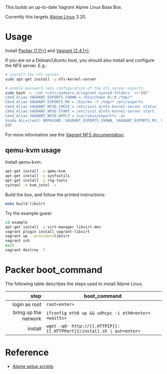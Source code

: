 This builds an up-to-date Vagrant Alpine Linux Base Box.

Currently this targets [Alpine Linux](https://alpinelinux.org/) 3.20.


# Usage

Install [Packer (1.11+)](https://www.packer.io/) and [Vagrant (2.4.1+)](https://www.vagrantup.com/).

If you are on a Debian/Ubuntu host, you should also install and configure the NFS server. E.g.:

```bash
# install the nfs server.
sudo apt-get install -y nfs-kernel-server

# enable password-less configuration of the nfs server exports.
sudo bash -c 'cat >/etc/sudoers.d/vagrant-synced-folders' <<'EOF'
Cmnd_Alias VAGRANT_EXPORTS_CHOWN = /bin/chown 0\:0 /tmp/*
Cmnd_Alias VAGRANT_EXPORTS_MV = /bin/mv -f /tmp/* /etc/exports
Cmnd_Alias VAGRANT_NFSD_CHECK = /etc/init.d/nfs-kernel-server status
Cmnd_Alias VAGRANT_NFSD_START = /etc/init.d/nfs-kernel-server start
Cmnd_Alias VAGRANT_NFSD_APPLY = /usr/sbin/exportfs -ar
%sudo ALL=(root) NOPASSWD: VAGRANT_EXPORTS_CHOWN, VAGRANT_EXPORTS_MV, VAGRANT_NFSD_CHECK, VAGRANT_NFSD_START, VAGRANT_NFSD_APPLY
EOF
```

For more information see the [Vagrant NFS documentation](https://www.vagrantup.com/docs/synced-folders/nfs.html).


## qemu-kvm usage

Install qemu-kvm:

```bash
apt-get install -y qemu-kvm
apt-get install -y sysfsutils
apt-get install -y rng-tools
systool -m kvm_intel -v
```

Build the box, and follow the printed instructions:

```bash
make build-libvirt
```

Try the example guest:

```bash
cd example
apt-get install -y virt-manager libvirt-dev
vagrant plugin install vagrant-libvirt
vagrant up --provider=libvirt
vagrant ssh
exit
vagrant destroy -f
```

# Packer boot_command

The following table describes the steps used to install Alpine Linux.

| step                 | boot_command                                                          |
|---------------------:|-----------------------------------------------------------------------|
| login as root        | `root<enter>`                                                         |
| bring up the network | `ifconfig eth0 up && udhcpc -i eth0<enter><wait5s>`                   |
| install              | `wget -qO- http://{{.HTTPIP}}:{{.HTTPPort}}/install.sh \| ash<enter>` |

# Reference

* [Alpine setup scripts](https://wiki.alpinelinux.org/wiki/Alpine_setup_scripts)
